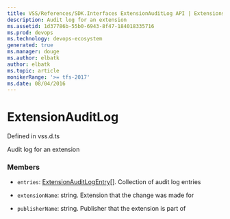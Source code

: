 ```yaml
---
title: VSS/References/SDK.Interfaces ExtensionAuditLog API | Extensions for Azure DevOps Services
description: Audit log for an extension
ms.assetid: 1d37786b-55b0-6943-8f47-184018335716
ms.prod: devops
ms.technology: devops-ecosystem
generated: true
ms.manager: douge
ms.author: elbatk
author: elbatk
ms.topic: article
monikerRange: '>= tfs-2017'
ms.date: 08/04/2016
---
```


# ExtensionAuditLog

Defined in vss.d.ts


Audit log for an extension 

### Members

* `entries`: [ExtensionAuditLogEntry](../../../VSS/References/SDK_Interfaces/ExtensionAuditLogEntry.md)[]. Collection of audit log entries

* `extensionName`: string. Extension that the change was made for

* `publisherName`: string. Publisher that the extension is part of

